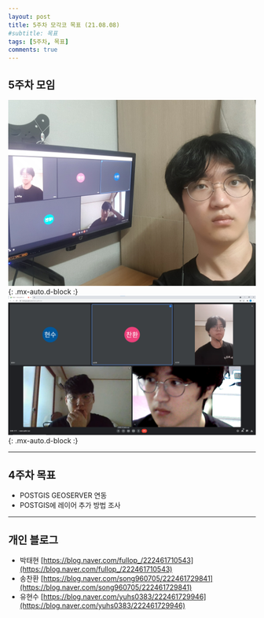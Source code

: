 ```yaml
---
layout: post
title: 5주차 모각코 목표 (21.08.08)
#subtitle: 목표
tags: [5주차, 목표]
comments: true
---
```

## 5주차 모임

![meet](/assets/img/week5meet.jpg){: .mx-auto.d-block :}
![meet](/assets/img/week5.png){: .mx-auto.d-block :}

---

## 4주차 목표
- POSTGIS GEOSERVER 연동
- POSTGIS에 레이어 추가 방법 조사

---

## 개인 블로그

- 박태현 [https://blog.naver.com/fullop_/222461710543](https://blog.naver.com/fullop_/222461710543)
- 송찬환 [https://blog.naver.com/song960705/222461729841](https://blog.naver.com/song960705/222461729841)
- 유현수 [https://blog.naver.com/yuhs0383/222461729946](https://blog.naver.com/yuhs0383/222461729946)